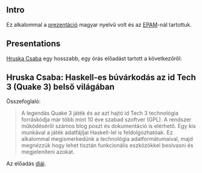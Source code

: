 ## Intro

Ez alkalommal a [prezentáció][meetup] magyar nyelvű volt és az [EPAM][epam]-nál tartottuk.

## Presentations

[Hruska Csaba][hcsaba] egy hosszabb, egy órás előadást tartott a következőről:

## Hruska Csaba: Haskell-es búvárkodás az id Tech 3 (Quake 3) belső világában 

Összefoglaló:
> A legendás Quake 3 játék és az azt hajtó id Tech 3 technológia forráskódja már több mint 10 éve szabad szoftver (GPL). A rendszer működéséről számos blog poszt és dokumentáció is elérhető. Egy kis munkával a játék adatfájljai Haskell-lel is feldolgozhatóak. Ez alkalommal megismerkedünk a technológia adatformátumaival, majd megnézzük hogy lehet tisztán funkcionális eszközökkel beolvasni és megjeleníteni azokat.

Az előadás [diái][slides].

[hcsaba]: https://github.com/csabahruska
[meetup]: http://www.meetup.com/Bp-HUG/events/231077698/
[epam]: https://www.epam.com
[slides]: https://github.com/BP-HUG/presentations/tree/master/2016_may/parsing-quake3-game-content
